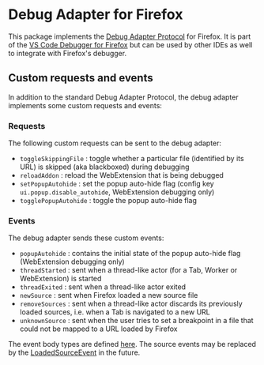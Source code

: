 # Debug Adapter for Firefox

This package implements the [Debug Adapter Protocol](https://microsoft.github.io/debug-adapter-protocol/) for Firefox.
It is part of the [VS Code Debugger for Firefox](https://marketplace.visualstudio.com/items?itemName=firefox-devtools.vscode-firefox-debug) but can be used by other IDEs as well to integrate with Firefox's debugger.

## Custom requests and events

In addition to the standard Debug Adapter Protocol, the debug adapter implements some custom requests and events:

### Requests

The following custom requests can be sent to the debug adapter:

* `toggleSkippingFile` : toggle whether a particular file (identified by its URL) is skipped (aka blackboxed) during debugging
* `reloadAddon` : reload the WebExtension that is being debugged
* `setPopupAutohide` : set the popup auto-hide flag (config key `ui.popup.disable_autohide`, WebExtension debugging only)
* `togglePopupAutohide` : toggle the popup auto-hide flag

### Events

The debug adapter sends these custom events:

* `popupAutohide` : contains the initial state of the popup auto-hide flag (WebExtension debugging only)
* `threadStarted` : sent when a thread-like actor (for a Tab, Worker or WebExtension) is started
* `threadExited` : sent when a thread-like actor exited
* `newSource` : sent when Firefox loaded a new source file
* `removeSources` : sent when a thread-like actor discards its previously loaded sources, i.e. when a Tab is navigated to a new URL
* `unknownSource` : sent when the user tries to set a breakpoint in a file that could not be mapped to a URL loaded by Firefox

The event body types are defined [here](../src/common/customEvents.ts).
The source events may be replaced by the [LoadedSourceEvent](https://microsoft.github.io/debug-adapter-protocol/specification#Events_LoadedSource) in the future.
